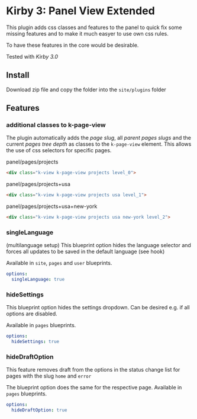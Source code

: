 # Kirby 3: Panel View Extended
This plugin adds css classes and features to the panel to quick fix some missing features and to make it much easyer to use own css rules.

To have these features in the core would be desirable.

Tested with *Kirby 3.0*

## Install
Download zip file and copy the folder into the ```site/plugins``` folder

## Features
### additional classes to k-page-view
The plugin automatically adds the *page slug*, all *parent pages slugs* and the current *pages tree depth* as classes to the `k-page-view` element. This allows the use of css selectors for specific pages.

panel/pages/projects
```html
<div class="k-view k-page-view projects level_0">
```

panel/pages/projects+usa
```html
<div class="k-view k-page-view projects usa level_1">
```

panel/pages/projects+usa+new-york
```html
<div class="k-view k-page-view projects usa new-york level_2">
```

### singleLanguage
(multilanguage setup) This blueprint option hides the language selector and forces all updates to be saved in the default language (see hook)

Available in `site`, `pages` and `user` blueprints.
```yaml
options:
  singleLanguage: true
```

### hideSettings
This blueprint option hides the settings dropdown. Can be desired e.g. if all options are disabled.

Available in `pages` blueprints.
```yaml
options:
  hideSettings: true
```

### hideDraftOption
This feature removes draft from the options in the status change list for pages with the slug `home` and `error`

The blueprint option does the same for the respective page. Available in `pages` blueprints. 
```yaml
options:
  hideDraftOption: true
```
